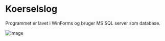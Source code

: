 # Koerselslog
Programmet er lavet i WinForms og bruger MS SQL server som database.

![image](https://github.com/Hjaller/Koerselslog/assets/38131968/b20be4f7-fa80-4f33-b00c-2b7d85b2db10)
